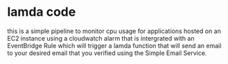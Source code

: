 # lamda code
this is a simple pipeline to monitor cpu usage for applications hosted on an EC2 instance using a cloudwatch alarm that is intergrated with an
EventBridge Rule which will trigger a lamda function that will send an email to your desired email that you verified using the Simple Email Service.
